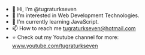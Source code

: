 - 👋 Hi, I’m @tugraturkseven
- 👀 I’m interested in Web Development Technologies.
- 🌱 I’m currently learning JavaScript.
- 📫 How to reach me tugraturkseven@hotmail.com
- ⭐ Check out my Youtube channel for more: www.youtube.com/tugraturkseven

<!---
tugraturkseven/tugraturkseven is a ✨ special ✨ repository because its `README.md` (this file) appears on your GitHub profile.
You can click the Preview link to take a look at your changes.
--->

